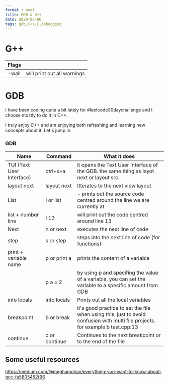 ```yaml
---
format : post
title: GDB & G++
date: 2020-06-06
tags: gdb,C++,C,debugging
---
```


# G++

| Flags |                             |
| ----- | --------------------------- |
| -wall | will print out all warnings |

# GDB

I have been coding quite a bit lately for #leetcode30daychallenge and I choose mostly to do it in C++. 

I truly enjoy C++ and am enjoying both refreshing and learning new concepts about it. Let's jump in

### GDB 

| Name                      | Command  | What it does                                                 |
| ------------------------- | -------- | ------------------------------------------------------------ |
| TUI (Text User Interface) | ctrl+x+a | it opens the Text User Interface of the GDB. the same thing as layot next or layout src. |
| layout next | layout next | Itterates to the next view layout |
| List | l or list | - prints out the source code centred around the line we are currently at |
| list + number line | l 13 | will print out the code centred around line 13 |
| Next | n or next | executes the next line of code |
| step | s or step | steps into the next line of code (for functions) |
| print  + variable name | p or print a | prints the content of a variable |
|  | p a = 2 | by using p and specifing the value of a variable, you can set the variable to a specific amount from GDB |
| info locals | info locals | Prints out all the local variables |
| breakpoint | b or break | it's good practice to set the file when using this, just to avoid confusion with multi file projects. for example b test.cpp:13 |
| continue | c or continue | Continues to the next breakpoint or to the end of the file |

## Some useful resources 

https://medium.com/@meghamohan/everything-you-want-to-know-about-gcc-fa5805452f96